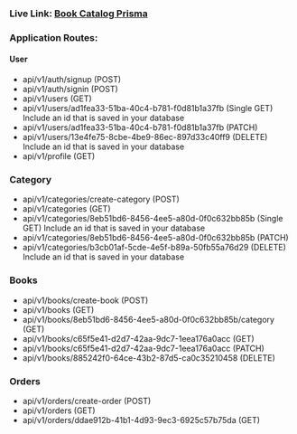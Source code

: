 ### Live Link: [Book Catalog Prisma](https://book-catalog-prisma.vercel.app)

### Application Routes:

#### User

- api/v1/auth/signup (POST)
- api/v1/auth/signin (POST)
- api/v1/users (GET)
- api/v1/users/ad1fea33-51ba-40c4-b781-f0d81b1a37fb (Single GET) Include an id that is saved in your database
- api/v1/users/ad1fea33-51ba-40c4-b781-f0d81b1a37fb (PATCH)
- api/v1/users/13e4fe75-8cbe-4be9-86ec-897d33c40ff9 (DELETE) Include an id that is saved in your database
- api/v1/profile (GET)

### Category

- api/v1/categories/create-category (POST)
- api/v1/categories (GET)
- api/v1/categories/8eb51bd6-8456-4ee5-a80d-0f0c632bb85b (Single GET) Include an id that is saved in your database
- api/v1/categories/8eb51bd6-8456-4ee5-a80d-0f0c632bb85b (PATCH)
- api/v1/categories/b3cb01af-5cde-4e5f-b89a-50fb55a76d29 (DELETE) Include an id that is saved in your database

### Books

- api/v1/books/create-book (POST)
- api/v1/books (GET)
- api/v1/books/8eb51bd6-8456-4ee5-a80d-0f0c632bb85b/category (GET)
- api/v1/books/c65f5e41-d2d7-42aa-9dc7-1eea176a0acc (GET)
- api/v1/books/c65f5e41-d2d7-42aa-9dc7-1eea176a0acc (PATCH)
- api/v1/books/885242f0-64ce-43b2-87d5-ca0c35210458 (DELETE)

### Orders

- api/v1/orders/create-order (POST)
- api/v1/orders (GET)
- api/v1/orders/ddae912b-41b1-4d93-9ec3-6925c57b75da (GET)
